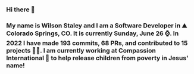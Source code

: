 ### Hi there 👋

### My name is Wilson Staley and I am a Software Developer in ⛰ Colorado Springs, CO.  It is currently Sunday, June 26 ⌚. In 2022 I have made 193 commits, 68 PRs, and contributed to 15 projects 👨‍💻. I am currently working at Compassion International 🏢 to help release children from poverty in Jesus' name!